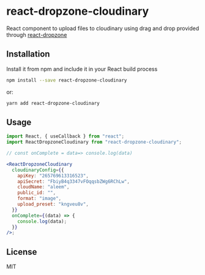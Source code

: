 # react-dropzone-cloudinary

React component to upload files to cloudinary using drag and drop provided through [react-dropzone](https://react-dropzone.js.org)

## Installation

Install it from npm and include it in your React build process

```bash
npm install --save react-dropzone-cloudinary
```

or:

```bash
yarn add react-dropzone-cloudinary
```

## Usage

```jsx
import React, { useCallback } from "react";
import ReactDropzoneCloudinary from "react-dropzone-cloudinary";

// const onComplete = data=> console.log(data)

<ReactDropzoneCloudinary
  cloudinaryConfig={{
    apiKey: "265769613316523",
    apiSecret: "FbiyB4q3347vFOqqsbZWg6RChLw",
    cloudName: "aleem",
    public_id: "",
    format: "image",
    upload_preset: "kngveu8v",
  }}
  onComplete={(data) => {
    console.log(data);
  }}
/>;
```

## License

MIT
